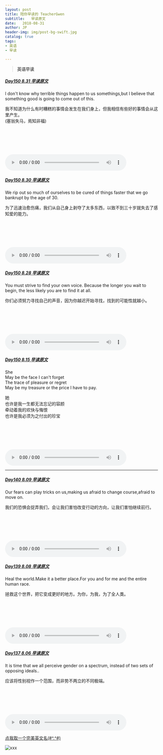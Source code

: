 ```yaml
---
layout: post
title: 陪你早读的 TeacherGwen
subtitle:   早读原文
date:   2018-08-31
author: JP
header-img: img/post-bg-swift.jpg
catalog: true
tags:
- 英语
- 早读

---
```


>  **英语早读**

##### [Day150 8.31 早读原文](https://mp.weixin.qq.com/s/bn2zAZQteV6aPkBqpdc9cw)

I don't know why terrible things happen to us somethings,but I believe that something good is going to come out of this.

我不知道为什么有时糟糕的事情会发生在我们身上，但我相信有些好的事情会从这里产生。<br>
(塞翁失马，焉知非福)

<audio style="height:140;width:400;" controls="controls" src="https://res.wx.qq.com/voice/getvoice?mediaid=MzI4OTAyODUxNF8yNjUzNTE1ODA4">
</audio>

##### [Day150 8.30 早读原文](https://mp.weixin.qq.com/s/32mgmaS119bmhymFB3TcIg)

We rip out so much of ourselves to be cured of things faster that we go bankrupt by the age of 30.

为了迅速治愈伤痛，我们从自己身上剥夺了太多东西，以致不到三十岁就失去了感知爱的能力。

<audio style="height:140;width:400;" controls="controls" src="https://res.wx.qq.com/voice/getvoice?mediaid=MzI4OTAyODUxNF8yNjUzNTE1Nzk2">
</audio>

##### [Day150 8.28 早读原文](https://mp.weixin.qq.com/s/VwHM7aFWHnEJG4ctqU4ANg)

You must strive to find your own voice. Because the longer you wait to begin, the less likely you are to find it at all.

你们必须努力寻找自己的声音，因为你越迟开始寻找，找到的可能性就越小。

<audio style="height:140;width:400;" controls="controls" src="https://res.wx.qq.com/voice/getvoice?mediaid=MzI4OTAyODUxNF8yNjUzNTE1Nzc0">
</audio>

##### [Day150 8.15 早读原文](https://mp.weixin.qq.com/s/gxzyhxH0ih1pPBjYLb1JWw)

She <br> 
May be the face I can't forget<br>
The trace of pleasure or regret<br>
May be my treasure or the price I have to pay.

她<br>
也许是我一生都无法忘记的容颜<br>
牵动着我的欢快与悔恨<br>
也许是我必须为之付出的珍宝

<audio style="height:140;width:400;" controls="controls" src="https://res.wx.qq.com/voice/getvoice?mediaid=MzI4OTAyODUxNF8yNjUzNTE1NTI5">
</audio>

------------------
##### [Day140 8.09 早读原文](https://mp.weixin.qq.com/s/N0364UoLb4TBU05FQWz1Rw)

Our fears can play tricks on us,making us afraid to change course,afraid to move on.

我们的恐惧会捉弄我们，会让我们害怕改变行动的方向，让我们害怕继续前行。

<audio style="height:140;width:400;" controls="controls" src="https://res.wx.qq.com/voice/getvoice?mediaid=MzI4OTAyODUxNF8yNjUzNTE1NDA1">
</audio>

##### [Day139 8.08 早读原文](https://mp.weixin.qq.com/s/8_uspHUIIpXpFxxarr6rtw)

Heal the world.Make it a better place.For you and for me and the entire human race.

拯救这个世界，把它变成更好的地方。为你，为我，为了全人类。

<audio style="height:140;width:400;" controls="controls" src="https://res.wx.qq.com/voice/getvoice?mediaid=MzI4OTAyODUxNF8yNjUzNTE1Mzk4">
</audio>

##### [Day137 8.06 早读原文](https://mp.weixin.qq.com/s/VpZc7-ulh99QpxaVTI0d1w)

It is time that we all perceive gender on a spectrum, instead of two sets of opposing ideals..

应该将性别视作一个范围，而非势不两立的不同极端。

<audio style="height:140;width:400;" controls="controls" src="https://res.wx.qq.com/voice/getvoice?mediaid=MzI4OTAyODUxNF8yNjUzNTE1Mzc0">
</audio>



[点我取一个完美英文名(#^.^#)](http://ename.shanbay.com.cn)

![xxx](http://img07.tooopen.com/images/20170316/tooopen_sy_201956178977.jpg)